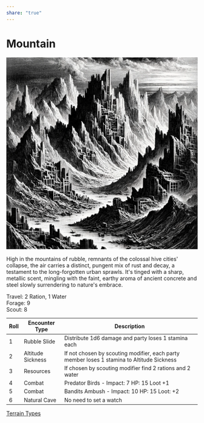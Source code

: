 ```yaml
---  
share: "true"  
---  
```

  
# Mountain  
  
![Pasted image 20240126174632](./Pasted%20image%2020240126174632.png)  
  
High in the mountains of rubble, remnants of the colossal hive cities' collapse, the air carries a distinct, pungent mix of rust and decay, a testament to the long-forgotten urban sprawls. It's tinged with a sharp, metallic scent, mingling with the faint, earthy aroma of ancient concrete and steel slowly surrendering to nature's embrace.  
  
Travel: 2 Ration, 1 Water  
Forage: 9  
Scout: 8  
  
| Roll | Encounter Type | Description |  
| ---- | ---- | ---- |  
| 1 | Rubble Slide | Distribute 1d6 damage and party loses 1 stamina each |  
| 2 | Altitude Sickness | If not chosen by scouting modifier, each party member loses 1 stamina to Altitude Sickness |  
| 3 | Resources | If chosen by scouting modifier find 2 rations and 2 water |  
| 4 | Combat | Predator Birds - Impact: 7 HP: 15 Loot +1 |  
| 5 | Combat | Bandits Ambush - Impact: 10 HP: 15 Loot: +2 |  
| 6 | Natural Cave | No need to set a watch |  
[Terrain Types](./Terrain%20Types.html)  
